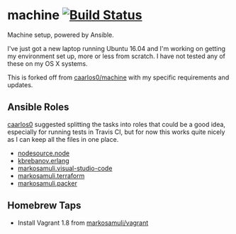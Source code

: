 # machine [![Build Status](https://travis-ci.org/markosamuli/machine.svg?branch=master)](https://travis-ci.org/markosamuli/machine)

Machine setup, powered by Ansible. 

I've just got a new laptop running Ubuntu 16.04 and I'm working on getting my environment 
set up, more or less from scratch. I have not tested any of these on my OS X systems.

This is forked off from [caarlos0/machine](https://github.com/caarlos0/machine) with my 
specific requirements and updates.

## Ansible Roles

[caarlos0](https://github.com/caarlos0) suggested splitting the tasks into roles that 
could be a good idea, especially for running tests in Travis CI, but for now this works 
quite nicely as I can keep all the files in one place.

- [nodesource.node](https://github.com/nodesource/ansible-nodejs-role)
- [kbrebanov.erlang](https://github.com/kbrebanov/ansible-erlang)
- [markosamuli.visual-studio-code](https://github.com/markosamuli/ansible-visual-studio-code)
- [markosamuli.terraform](https://github.com/markosamuli/ansible-terraform)
- [markosamuli.packer](https://github.com/markosamuli/ansible-packer)

## Homebrew Taps

- Install Vagrant 1.8 from [markosamuli/vagrant](https://github.com/markosamuli/homebrew-vagrant)
